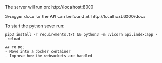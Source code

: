 The server will run on: http://localhost:8000

Swagger docs for the API can be found at: http://localhost:8000/docs

To start the python sever run:

``` 
pip3 install -r requirements.txt && python3 -m uvicorn api.index:app --reload

## TO DO:
- Move into a docker container
- Improve how the websockets are handled
